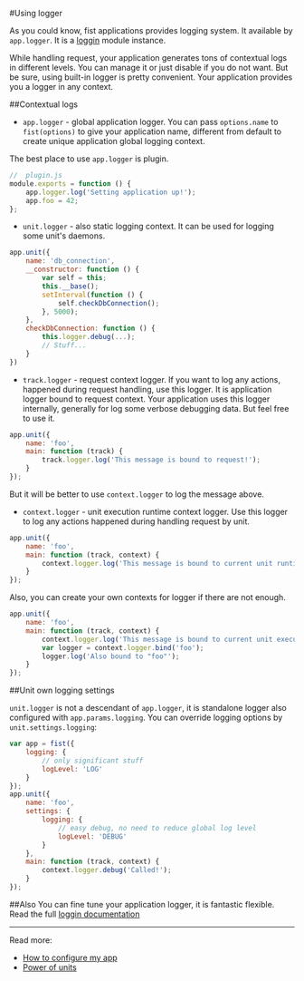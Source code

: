 #Using logger

As you could know, fist applications provides logging system. It available by `app.logger`.
It is a [loggin](https://www.npmjs.com/package/loggin) module instance.

While handling request, your application generates tons of contextual logs in different levels.
You can manage it or just disable if you do not want. But be sure, using built-in logger is pretty convenient.
Your application provides you a logger in any context.

##Contextual logs

* `app.logger` - global application logger. You can pass `options.name` to `fist(options)` to give your application name, different from default to create unique application global logging context.

The best place to use `app.logger` is plugin.

```js
//  plugin.js
module.exports = function () {
    app.logger.log('Setting application up!');
    app.foo = 42;
};
```

* `unit.logger` - also static logging context. It can be used for logging some unit's daemons.

```js
app.unit({
    name: 'db_connection',
    __constructor: function () {
        var self = this;
        this.__base();
        setInterval(function () {
            self.checkDbConnection();
        }, 5000);
    },
    checkDbConnection: function () {
        this.logger.debug(...);
        // Stuff...
    }
})
```

* `track.logger` - request context logger. If you want to log any actions, happened during request handling, use this logger. It is application logger bound to request context.
Your application uses this logger internally, generally for log some verbose debugging data. But feel free to use it.

```js
app.unit({
    name: 'foo',
    main: function (track) {
        track.logger.log('This message is bound to request!');
    }
});
```

But it will be better to use `context.logger` to log the message above.

* `context.logger` - unit execution runtime context logger. Use this logger to log any actions happened during handling request by unit.

```js
app.unit({
    name: 'foo',
    main: function (track, context) {
        context.logger.log('This message is bound to current unit runtime!');
    }
});
```

Also, you can create your own contexts for logger if there are not enough.

```js
app.unit({
    name: 'foo',
    main: function (track, context) {
        context.logger.log('This message is bound to current unit execution runtime!');
        var logger = context.logger.bind('foo');
        logger.log('Also bound to "foo"');
    }
});
```

##Unit own logging settings

`unit.logger` is not a descendant of `app.logger`, it is standalone logger also configured with `app.params.logging`. You can override logging options by `unit.settings.logging`:

```js
var app = fist({
    logging: {
        // only significant stuff
        logLevel: 'LOG'
    }
});
app.unit({
    name: 'foo',
    settings: {
        logging: {
            // easy debug, no need to reduce global log level
            logLevel: 'DEBUG'
        }
    },
    main: function (track, context) {
        context.logger.debug('Called!');
    }
});
```

##Also
You can fine tune your application logger, it is fantastic flexible. Read the full [loggin documentation](https://github.com/fistlabs/loggin/blob/master/README.md)

---------
Read more:

* [How to configure my app](/docs/guides/configuring.md)
* [Power of units](/docs/guides/power-of-units.md)
